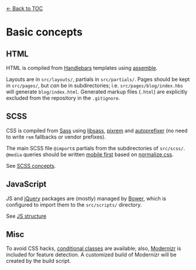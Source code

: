 [← Back to TOC](TOC.md)

# Basic concepts

## HTML

HTML is compiled from [Handlebars](http://handlebarsjs.com) templates using [assemble](http://assemble.io).

Layouts are in `src/layouts/`, partials in `src/partials/`. Pages should be kept in `src/pages/`, but *can* be in subdirectories; i.e. `src/pages/blog/index.hbs` will generate `blog/index.html`. Generated markup files (`.html`) are explicitly excluded from the repository in the `.gitignore`.

## SCSS

CSS is compiled from [Sass](http://sass-lang.com) using [libsass](http://libsass.org), [pixrem](https://github.com/robwierzbowski/node-pixrem) and [autoprefixer](https://github.com/nDmitry/grunt-autoprefixer) (no need to write `rem` fallbacks or vendor prefixes).

The main SCSS file `@import`s partials from the subdirectories of `src/scss/`. `@media` queries should be written [mobile first](http://bradfrostweb.com/blog/web/mobile-first-responsive-web-design/) based on [normalize.css](https://github.com/necolas/normalize.css/).

See [SCSS concepts](scss-concepts.md).

## JavaScript

JS and [jQuery](http://jquery.com) packages are (mostly) managed by [Bower](http://bower.io), which is configured to import them to the `src/scripts/` directory.

See [JS structure](javascript.md)

## Misc

To avoid CSS hacks, [conditional classes](http://www.paulirish.com/2008/conditional-stylesheets-vs-css-hacks-answer-neither/) are available; also, [Modernizr](http://modernizr.com) is included for feature detection. A customized build of Modernizr will be created by the build script.
